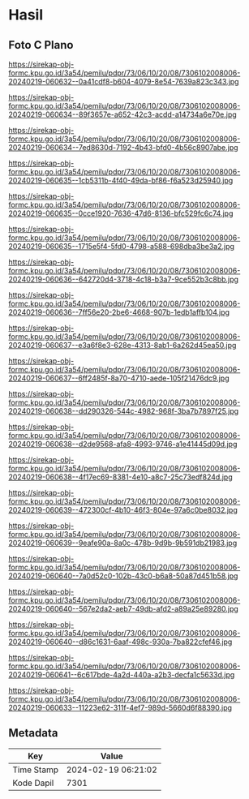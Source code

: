 # Hasil

## Foto C Plano

https://sirekap-obj-formc.kpu.go.id/3a54/pemilu/pdpr/73/06/10/20/08/7306102008006-20240219-060632--0a41cdf8-b604-4079-8e54-7639a823c343.jpg

https://sirekap-obj-formc.kpu.go.id/3a54/pemilu/pdpr/73/06/10/20/08/7306102008006-20240219-060634--89f3657e-a652-42c3-acdd-a14734a6e70e.jpg

https://sirekap-obj-formc.kpu.go.id/3a54/pemilu/pdpr/73/06/10/20/08/7306102008006-20240219-060634--7ed8630d-7192-4b43-bfd0-4b56c8907abe.jpg

https://sirekap-obj-formc.kpu.go.id/3a54/pemilu/pdpr/73/06/10/20/08/7306102008006-20240219-060635--1cb5311b-4f40-49da-bf86-f6a523d25940.jpg

https://sirekap-obj-formc.kpu.go.id/3a54/pemilu/pdpr/73/06/10/20/08/7306102008006-20240219-060635--0cce1920-7636-47d6-8136-bfc529fc6c74.jpg

https://sirekap-obj-formc.kpu.go.id/3a54/pemilu/pdpr/73/06/10/20/08/7306102008006-20240219-060635--1715e5f4-5fd0-4798-a588-698dba3be3a2.jpg

https://sirekap-obj-formc.kpu.go.id/3a54/pemilu/pdpr/73/06/10/20/08/7306102008006-20240219-060636--642720d4-3718-4c18-b3a7-9ce552b3c8bb.jpg

https://sirekap-obj-formc.kpu.go.id/3a54/pemilu/pdpr/73/06/10/20/08/7306102008006-20240219-060636--7ff56e20-2be6-4668-907b-1edb1affb104.jpg

https://sirekap-obj-formc.kpu.go.id/3a54/pemilu/pdpr/73/06/10/20/08/7306102008006-20240219-060637--e3a6f8e3-628e-4313-8ab1-6a262d45ea50.jpg

https://sirekap-obj-formc.kpu.go.id/3a54/pemilu/pdpr/73/06/10/20/08/7306102008006-20240219-060637--6ff2485f-8a70-4710-aede-105f21476dc9.jpg

https://sirekap-obj-formc.kpu.go.id/3a54/pemilu/pdpr/73/06/10/20/08/7306102008006-20240219-060638--dd290326-544c-4982-968f-3ba7b7897f25.jpg

https://sirekap-obj-formc.kpu.go.id/3a54/pemilu/pdpr/73/06/10/20/08/7306102008006-20240219-060638--d2de9568-afa8-4993-9746-a1e41445d09d.jpg

https://sirekap-obj-formc.kpu.go.id/3a54/pemilu/pdpr/73/06/10/20/08/7306102008006-20240219-060638--4f17ec69-8381-4e10-a8c7-25c73edf824d.jpg

https://sirekap-obj-formc.kpu.go.id/3a54/pemilu/pdpr/73/06/10/20/08/7306102008006-20240219-060639--472300cf-4b10-46f3-804e-97a6c0be8032.jpg

https://sirekap-obj-formc.kpu.go.id/3a54/pemilu/pdpr/73/06/10/20/08/7306102008006-20240219-060639--9eafe90a-8a0c-478b-9d9b-9b591db21983.jpg

https://sirekap-obj-formc.kpu.go.id/3a54/pemilu/pdpr/73/06/10/20/08/7306102008006-20240219-060640--7a0d52c0-102b-43c0-b6a8-50a87d451b58.jpg

https://sirekap-obj-formc.kpu.go.id/3a54/pemilu/pdpr/73/06/10/20/08/7306102008006-20240219-060640--567e2da2-aeb7-49db-afd2-a89a25e89280.jpg

https://sirekap-obj-formc.kpu.go.id/3a54/pemilu/pdpr/73/06/10/20/08/7306102008006-20240219-060640--d86c1631-6aaf-498c-930a-7ba822cfef46.jpg

https://sirekap-obj-formc.kpu.go.id/3a54/pemilu/pdpr/73/06/10/20/08/7306102008006-20240219-060641--6c617bde-4a2d-440a-a2b3-decfa1c5633d.jpg

https://sirekap-obj-formc.kpu.go.id/3a54/pemilu/pdpr/73/06/10/20/08/7306102008006-20240219-060633--11223e62-311f-4ef7-989d-5660d6f88390.jpg


## Metadata

| Key        | Value               |
| ---------- | ------------------- |
| Time Stamp | 2024-02-19 06:21:02 |
| Kode Dapil | 7301                |



